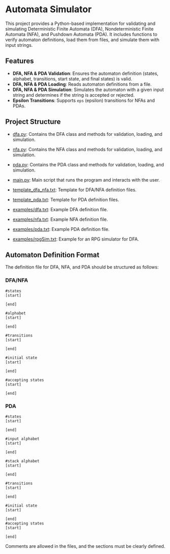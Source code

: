 # Automata Simulator

This project provides a Python-based implementation for validating and simulating Deterministic Finite Automata (DFA), Nondeterministic Finite Automata (NFA), and Pushdown Automata (PDA). It includes functions to verify automaton definitions, load them from files, and simulate them with input strings.

## Features

- **DFA, NFA & PDA Validation**: Ensures the automaton definition (states, alphabet, transitions, start state, and final states) is valid.
- **DFA, NFA & PDA Loading**: Reads automaton definitions from a file.
- **DFA, NFA & PDA Simulation**: Simulates the automaton with a given input string and determines if the string is accepted or rejected.
- **Epsilon Transitions**: Supports `eps` (epsilon) transitions for NFAs and PDAs.

## Project Structure

- [dfa.py](dfa.py): Contains the DFA class and methods for validation, loading, and simulation.
- [nfa.py](dfa.py): Contains the NFA class and methods for validation, loading, and simulation.
- [pda.py](pda.py): Contains the PDA class and methods for validation, loading, and simulation.
- [main.py](main.py): Main script that runs the program and interacts with the user.

- [template_dfa_nfa.txt](template_dfa_nfa.txt): Template for DFA/NFA definition files.
- [template_pda.txt](template_pda.txt): Template for PDA definition files.
- [examples/dfa.txt](examples/dfa.txt): Example DFA definition file.
- [examples/nfa.txt](examples/nfa.txt): Example NFA definition file.
- [examples/pda.txt](examples/pda.txt): Example PDA definition file.
- [examples/rpgSim.txt](examples/rpgSim.txt): Example for an RPG simulator for DFA.

## Automaton Definition Format

The definition file for DFA, NFA, and PDA should be structured as follows:

### DFA/NFA

```
#states
[start]

[end]

#alphabet
[start]

[end]

#transitions
[start]

[end]

#initial state
[start]

[end]

#accepting states
[start]

[end]
```
### PDA
```
#states 
[start]

[end]

#input alphabet 
[start]

[end]

#stack alphabet 
[start]

[end]

#transitions 
[start]

[end]

#initial state 
[start]

[end]
#accepting states 
[start]

[end]

```
Comments are allowed in the files, and the sections must be clearly defined.
